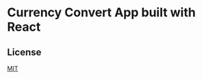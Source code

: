 # Currency Convert App built with React

## License
[MIT](https://choosealicense.com/licenses/mit/)
